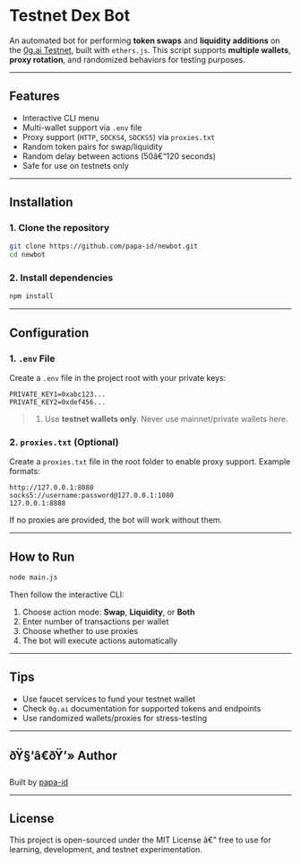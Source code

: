
# Testnet Dex Bot

An automated bot for performing **token swaps** and **liquidity additions** on the [0g.ai Testnet](https://evmrpc-testnet.0g.ai), built with `ethers.js`. This script supports **multiple wallets**, **proxy rotation**, and randomized behaviors for testing purposes.

---

## Features

-  Interactive CLI menu
-  Multi-wallet support via `.env` file
-  Proxy support (`HTTP`, `SOCKS4`, `SOCKS5`) via `proxies.txt`
-  Random token pairs for swap/liquidity
-  Random delay between actions (50â€“120 seconds)
-  Safe for use on testnets only

---

##  Installation

### 1. Clone the repository

```bash
git clone https://github.com/papa-id/newbot.git
cd newbot
```

### 2. Install dependencies

```bash
npm install
```

---

##  Configuration

### 1. `.env` File

Create a `.env` file in the project root with your private keys:

```
PRIVATE_KEY1=0xabc123...
PRIVATE_KEY2=0xdef456...
```

> 1. Use **testnet wallets only**. Never use mainnet/private wallets here.

### 2. `proxies.txt` (Optional)

Create a `proxies.txt` file in the root folder to enable proxy support. Example formats:

```
http://127.0.0.1:8080
socks5://username:password@127.0.0.1:1080
127.0.0.1:8888
```

If no proxies are provided, the bot will work without them.

---

## How to Run

```bash
node main.js
```

Then follow the interactive CLI:

1. Choose action mode: **Swap**, **Liquidity**, or **Both**
2. Enter number of transactions per wallet
3. Choose whether to use proxies
4. The bot will execute actions automatically

---


## Tips

- Use faucet services to fund your testnet wallet
- Check `0g.ai` documentation for supported tokens and endpoints
- Use randomized wallets/proxies for stress-testing

---

## ðŸ§‘â€ðŸ’» Author

Built by [papa-id](https://github.com/papa-id)

---

## License

This project is open-sourced under the MIT License â€” free to use for learning, development, and testnet experimentation.

